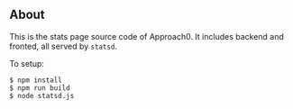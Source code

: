 ## About

This is the stats page source code of Approach0. It includes backend and fronted, all served by `statsd`.

To setup:
```
$ npm install
$ npm run build
$ node statsd.js
```
